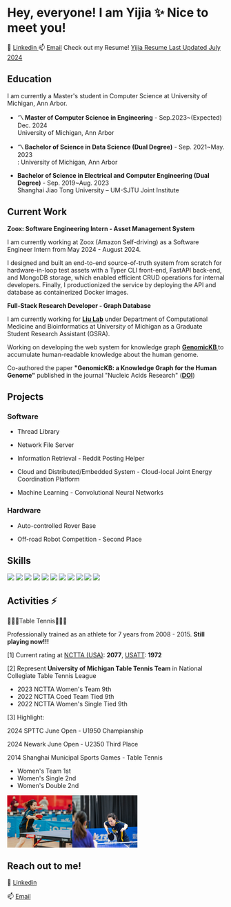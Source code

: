 # Hey, everyone! I am Yijia ✨ Nice to meet you!
 💬 <a href="https://www.linkedin.com/in/yijia-gao/"> Linkedin </a>     📫 [Email](mailto:yijiagao@umich.edu)
 Check out my Resume! <a href="./Yijia_Resume.pdf">Yijia Resume Last Updated July 2024</a>

## Education

I am currently a Master's student in Computer Science at University of Michigan, Ann Arbor.

- **〽️ Master of Computer Science in Engineering** - Sep.2023~(Expected) Dec. 2024<br>
  University of Michigan, Ann Arbor

- **〽️ Bachelor of Science in Data Science (Dual Degree)** - Sep. 2021~May. 2023<br>:
  University of Michigan, Ann Arbor

- **Bachelor of Science in Electrical and Computer Engineering (Dual Degree)** - Sep. 2019~Aug. 2023<br>
  Shanghai Jiao Tong University – UM-SJTU Joint Institute

## Current Work
**Zoox: Software Engineering Intern - Asset Management System**

I am currently working at Zoox (Amazon Self-driving) as a Software Engineer Intern from May 2024 - August 2024.

I designed and built an end-to-end source-of-truth system from scratch for hardware-in-loop test assets with a Typer CLI front-end, FastAPI back-end, and MongoDB storage, which enabled efficient CRUD operations for internal developers. Finally, I productionized the service by deploying the API and database as containerized Docker images.


**Full-Stack Research Developer - Graph Database**

I am currently working for **<a href="https://jieliu6.github.io/">Liu Lab</a>** under Department of Computational Medicine and Bioinformatics at University of Michigan as a Graduate Student Research Assistant (GSRA). 

Working on developing the web system for knowledge graph  **<a href="https://gkb.dcmb.med.umich.edu/"> GenomicKB </a>** to accumulate human-readable knowledge about the human genome.

Co-authored the paper **"GenomicKB: a Knowledge Graph for the Human Genome"** published in the journal "Nucleic Acids Research" (**[DOI](https://doi.org/10.1093/nar/gkac957)**)

## Projects
### Software
- Thread Library

- Network File Server

- Information Retrieval - Reddit Posting Helper

- Cloud and Distributed/Embedded System - Cloud-local Joint Energy Coordination Platform

- Machine Learning - Convolutional Neural Networks

### Hardware
- Auto-controlled Rover Base

- Off-road Robot Competition - Second Place

## Skills
![](https://img.shields.io/badge/Code-Python-informational?style=flat&logo=python&logoColor=white&color=blue)
![](https://img.shields.io/badge/Code-C-informational?style=flat&logo=c%2B%2B)
![](https://img.shields.io/badge/Code-C++-informational?style=flat&logo=c%2B%2B)
![](https://img.shields.io/badge/Code-JavaScript-informational?style=flat&logo=javascript&logoColor=white&color=blue)
![](https://img.shields.io/badge/Code-MatLab-informational?style=flat&logo=MatLab&logoColor=white&color=blue)
![](https://img.shields.io/badge/Code-PyTorch-informational?style=flat&logo=PyTorch&logoColor=white&color=blue)
![](https://img.shields.io/badge/Code-React-informational?style=flat&logo=React&logoColor=white&color=blue)
![](https://img.shields.io/badge/Code-Redux-informational?style=flat&logo=Redux&logoColor=white&color=blue)
![](https://img.shields.io/badge/Tools-PostgreSQL-informational?style=flat&logo=postgresql&logoColor=white&color=blue)
![](https://img.shields.io/badge/Code-Make-informational?style=flat&logo=cmake&logoColor=white&color=blue)
![](https://img.shields.io/badge/Shell-Bash-informational?style=flat&logo=gnu-bash&logoColor=white&color=blue)

## Activities ⚡

🏓🏓🏓Table Tennis🏓🏓🏓

Professionally trained as an athlete for 7 years from 2008 - 2015. **Still playing now!!!**

[1] Current rating at <a href = "http://www.nctta.org/">
NCTTA (USA)</a>: **2077**,
<a href = "https://usatt.simplycompete.com/">USATT</a>: **1972**

[2] Represent **University of Michigan Table Tennis Team** in National Collegiate Table Tennis League
- 2023 NCTTA Women's Team 9th
- 2022 NCTTA Coed Team Tied 9th
- 2022 NCTTA Women's Single Tied 9th

[3] Highlight: 

2024 SPTTC June Open - U1950 Champianship

2024 Newark June Open - U2350 Third Place

2014 Shanghai Municipal Sports Games - Table Tennis 
 - Women's Team 1st
 - Women's Single 2nd
 - Women's Double 2nd

<div style="display: flex;">
  <img src="Yijia_2022_National_Collegiate_US.jpg" alt="Yijia_2022_National_Collegiate_US" style="width: 30%;">
  <img src="Yijia_2023_National_Collegiate_US.jpg" alt="Yijia_2023_National_Collegiate_US" style="width: 30%;">
</div>

## Reach out to me!
 💬 <a href="https://www.linkedin.com/in/yijia-gao/"> Linkedin </a>

 📫 [Email](mailto:yijiagao@umich.edu)
<!--
Here are some ideas to get you started:

- 🔭 I’m currently working on ...
- 🌱 I’m currently learning ...
- 👯 I’m looking to collaborate on ...
- 🤔 I’m looking for help with ...
- 💬 Ask me about ...
- 📫 How to reach me: ...
- 😄 Pronouns: ...
- ⚡ Fun fact: ...
-->
